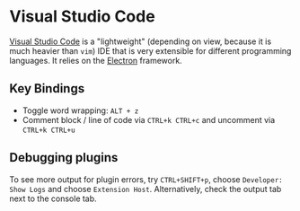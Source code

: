 # Visual Studio Code

[Visual Studio Code](https://code.visualstudio.com/docs) is a "lightweight" (depending on view, because it is much heavier than `vim`) IDE that is very extensible for different programming languages. It relies on the [Electron](https://github.com/electron/electron) framework.

## Key Bindings

- Toggle word wrapping: `ALT + z`
- Comment block / line of code via `CTRL+k CTRL+c` and uncomment via `CTRL+k CTRL+u`

## Debugging plugins

To see more output for plugin errors, try `CTRL+SHIFT+p`, choose `Developer: Show Logs` and choose `Extension Host`.
Alternatively, check the output tab next to the console tab.

